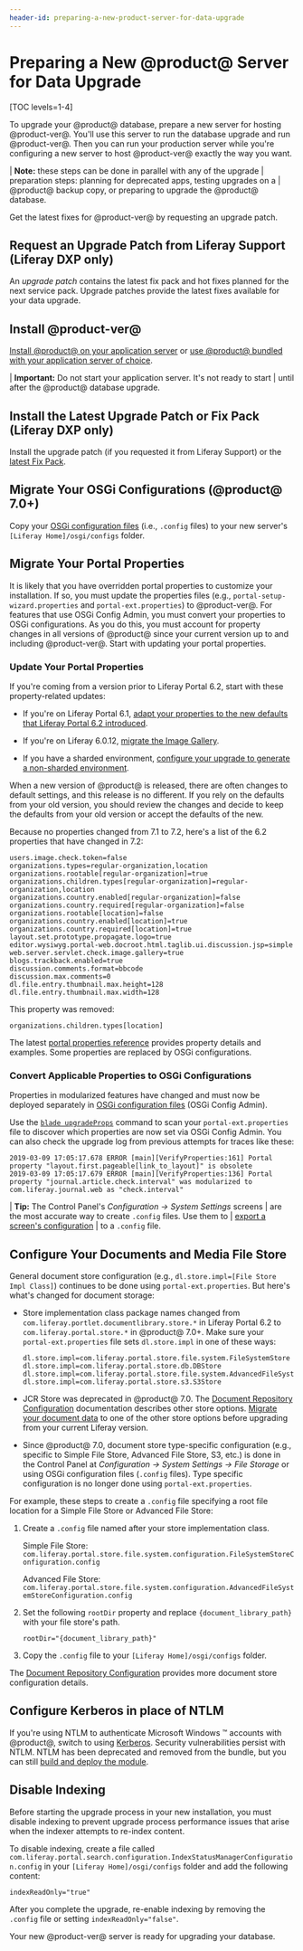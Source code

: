 ```yaml
---
header-id: preparing-a-new-product-server-for-data-upgrade
---
```


# Preparing a New @product@ Server for Data Upgrade

[TOC levels=1-4]

To upgrade your @product@ database, prepare a new server for hosting
@product-ver@. You'll use this server to run the database upgrade and run
@product-ver@. Then you can run your production server while you're configuring
a new server to host @product-ver@ exactly the way you want. 

| **Note:** these steps can be done in parallel with any of the upgrade 
| preparation steps: planning for deprecated apps, testing upgrades on a 
| @product@ backup copy, or preparing to upgrade the @product@ database. 

Get the latest fixes for @product-ver@ by requesting an upgrade patch. 

## Request an Upgrade Patch from Liferay Support (Liferay DXP only)

An *upgrade patch* contains the latest fix pack and hot fixes planned for the
next service pack. Upgrade patches provide the latest fixes available for your
data upgrade. 

## Install @product-ver@ 

[Install @product@ on your application server](/docs/7-2/deploy/-/knowledge_base/d/deploying-product)
or
[use @product@ bundled with your application server of choice](/docs/7-2/deploy/-/knowledge_base/d/installing-product). 

| **Important:** Do not start your application server. It's not ready to start 
| until after the @product@ database upgrade. 

## Install the Latest Upgrade Patch or Fix Pack (Liferay DXP only)

Install the upgrade patch (if you requested it from Liferay Support) or the 
[latest Fix Pack](/docs/7-2/deploy/-/knowledge_base/d/patching-product). 

## Migrate Your OSGi Configurations (@product@ 7.0+)

Copy your
[OSGi configuration files](/docs/7-2/user/-/knowledge_base/u/understanding-system-configuration-files)
(i.e., `.config` files) to your new server's `[Liferay Home]/osgi/configs`
folder. 

## Migrate Your Portal Properties 

It is likely that you have overridden portal properties to customize your
installation. If so, you must update the properties files (e.g.,
`portal-setup-wizard.properties` and `portal-ext.properties`) to @product-ver@.
For features that use OSGi Config Admin, you must convert your properties to
OSGi configurations. As you do this, you must account for property changes in
all versions of @product@ since your current version up to and including
@product-ver@. Start with updating your portal properties. 

### Update Your Portal Properties 

If you're coming from a version prior to Liferay Portal 6.2, start with these
property-related updates:

-   If you're on Liferay Portal 6.1,
    [adapt your properties to the new defaults that Liferay Portal 6.2 introduced](/docs/6-2/deploy/-/knowledge_base/deploy/upgrading-liferay#review-the-liferay-6). 

-   If you're on Liferay 6.0.12, 
    [migrate the Image Gallery](/docs/6-2/deploy/-/knowledge_base/deploy/upgrading-liferay#migrate-your-image-gallery-images).

-   If you have a sharded environment,
    [configure your upgrade to generate a non-sharded environment](/docs/7-2/deploy/-/knowledge_base/d/upgrading-sharded-environment).

When a new version of @product@ is released, there are often changes to default
settings, and this release is no different. If you rely on the defaults from
your old version, you should review the changes and decide to keep the defaults
from your old version or accept the defaults of the new. 

Because no properties changed from 7.1 to 7.2, here's a list of the 6.2
properties that have changed in 7.2: 

```properties
users.image.check.token=false
organizations.types=regular-organization,location
organizations.rootable[regular-organization]=true
organizations.children.types[regular-organization]=regular-organization,location
organizations.country.enabled[regular-organization]=false
organizations.country.required[regular-organization]=false
organizations.rootable[location]=false
organizations.country.enabled[location]=true
organizations.country.required[location]=true
layout.set.prototype.propagate.logo=true
editor.wysiwyg.portal-web.docroot.html.taglib.ui.discussion.jsp=simple
web.server.servlet.check.image.gallery=true
blogs.trackback.enabled=true
discussion.comments.format=bbcode
discussion.max.comments=0
dl.file.entry.thumbnail.max.height=128
dl.file.entry.thumbnail.max.width=128
```

This property was removed:

```properties
organizations.children.types[location]
```

The latest
[portal properties reference](@platform-ref@/7.2-latest/propertiesdoc/portal.properties.html)
provides property details and examples. Some properties are replaced by OSGi
configurations. 

### Convert Applicable Properties to OSGi Configurations 

Properties in modularized features have changed and must now be deployed
separately in
[OSGi configuration files](/docs/7-2/user/-/knowledge_base/u/system-settings#exporting-and-importing-configurations) 
(OSGi Config Admin).

Use the
[`blade upgradeProps`](/docs/7-2/reference/-/knowledge_base/r/blade-cli)
command to scan your `portal-ext.properties` file to discover which properties
are now set via OSGi Config Admin. You can also check the upgrade log from
previous attempts for traces like these:

```properties
2019-03-09 17:05:17.678 ERROR [main][VerifyProperties:161] Portal property "layout.first.pageable[link_to_layout]" is obsolete
2019-03-09 17:05:17.679 ERROR [main][VerifyProperties:136] Portal property "journal.article.check.interval" was modularized to com.liferay.journal.web as "check.interval"
```

| **Tip:** The Control Panel's *Configuration &rarr; System Settings* screens 
| are the most accurate way to create `.config` files. Use them to
| [export a screen's configuration](/docs/7-2/user/-/knowledge_base/u/system-settings#exporting-and-importing-configurations)
| to a `.config` file. 

## Configure Your Documents and Media File Store 

General document store configuration (e.g., `dl.store.impl=[File Store Impl
Class]`) continues to be done using `portal-ext.properties`. But here's what's
changed for document storage:

-   Store implementation class package names changed from 
    `com.liferay.portlet.documentlibrary.store.*` in Liferay Portal 6.2 to
    `com.liferay.portal.store.*` in @product@ 7.0+. Make sure your
    `portal-ext.properties` file sets `dl.store.impl` in one of these ways:

    ```properties
    dl.store.impl=com.liferay.portal.store.file.system.FileSystemStore
    dl.store.impl=com.liferay.portal.store.db.DBStore
    dl.store.impl=com.liferay.portal.store.file.system.AdvancedFileSystemStore
    dl.store.impl=com.liferay.portal.store.s3.S3Store
    ```

-   JCR Store was deprecated in @product@ 7.0. The [Document Repository 
    Configuration](/docs/7-2/deploy/-/knowledge_base/d/document-repository-configuration)
    documentation describes other store options. [Migrate your document
    data](/docs/7-2/user/-/knowledge_base/u/server-administration) to one of the
    other store options before upgrading from your current Liferay version. 

-   Since @product@ 7.0, document store type-specific configuration (e.g., 
    specific to Simple File Store, Advanced File Store, S3, etc.) is done in the
    Control Panel at *Configuration &rarr; System Settings &rarr; File Storage*
    or using OSGi configuration files (`.config` files). Type specific
    configuration is no longer done using `portal-ext.properties`. 

For example, these steps to create a `.config` file specifying a root file
location for a Simple File Store or Advanced File Store:
 
1.  Create a `.config` file named after your store implementation class.

    Simple File Store: 
    `com.liferay.portal.store.file.system.configuration.FileSystemStoreConfiguration.config`

    Advanced File Store:
    `com.liferay.portal.store.file.system.configuration.AdvancedFileSystemStoreConfiguration.config`
 
2.  Set the following `rootDir` property and replace 
    `{document_library_path}` with  your file store's path.

    ```properties
    rootDir="{document_library_path}"
    ```

3.  Copy the `.config` file to your `[Liferay Home]/osgi/configs` folder.

The
[Document Repository Configuration](/docs/7-2/deploy/-/knowledge_base/d/document-repository-configuration)
provides more document store configuration details. 

## Configure Kerberos in place of NTLM 

If you're using NTLM to authenticate Microsoft Windows &trade; accounts with
@product@, switch to using
[Kerberos](/docs/7-2/deploy/-/knowledge_base/d/authenticating-with-kerberos).
Security vulnerabilities persist with NTLM. NTLM has been deprecated and removed
from the bundle, but you can still [build and deploy the module](https://github.com/liferay/liferay-portal/tree/7.2.x/modules/apps/portal-security-sso-ntlm).

## Disable Indexing

Before starting the upgrade process in your new installation, you must disable
indexing to prevent upgrade process performance issues that arise when the
indexer attempts to re-index content. 

To disable indexing, create a file called
`com.liferay.portal.search.configuration.IndexStatusManagerConfiguration.config`
in your `[Liferay Home]/osgi/configs` folder and add the following content: 

```properties
indexReadOnly="true"
```

After you complete the upgrade, re-enable indexing by removing the `.config`
file or setting `indexReadOnly="false"`. 

Your new @product-ver@ server is ready for upgrading your database. 
